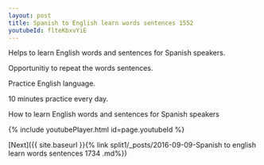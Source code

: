 ```yaml
---
layout: post
title: Spanish to English learn words sentences 1552 
youtubeId: flteKbxvYiE
---
```

 
 
Helps to learn English words and sentences for Spanish speakers.

Opportunitiy to repeat the words sentences. 

Practice English language. 
 
10 minutes practice every day. 
 
How to learn English words and sentences for Spanish speakers 
 
{% include youtubePlayer.html id=page.youtubeId %}
 
 
[Next]({{ site.baseurl }}{% link  split1/_posts/2016-09-09-Spanish to english learn words sentences 1734 .md%})
 
